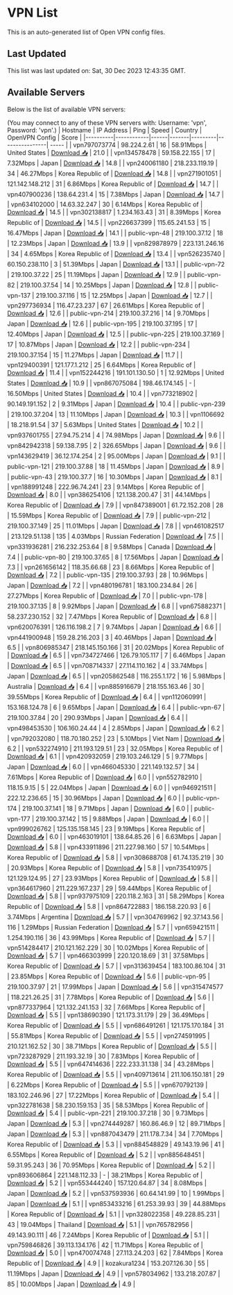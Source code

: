 # VPN List

This is an auto-generated list of Open VPN config files.

## Last Updated

This list was last updated on: Sat, 30 Dec 2023 12:43:35 GMT.

## Available Servers

Below is the list of available VPN servers:

(You may connect to any of these VPN servers with: Username: 'vpn', Password: 'vpn'.)
| Hostname | IP Address | Ping | Speed | Country | OpenVPN Config | Score |
|----------|------------|------|-------|---------|----------------| ----- |
| vpn797073774 | 98.224.2.61 | 16 | 58.91Mbps | United States | [Download 📥](./configs/server_0_US.ovpn) | 21.0 |
| vpn134578478 | 59.158.22.155 | 17 | 7.32Mbps | Japan | [Download 📥](./configs/server_1_JP.ovpn) | 14.8 |
| vpn240061180 | 218.233.119.19 | 34 | 46.27Mbps | Korea Republic of | [Download 📥](./configs/server_2_KR.ovpn) | 14.8 |
| vpn271901051 | 121.142.148.212 | 31 | 6.86Mbps | Korea Republic of | [Download 📥](./configs/server_3_KR.ovpn) | 14.7 |
| vpn407900236 | 138.64.231.4 | 15 | 7.38Mbps | Japan | [Download 📥](./configs/server_4_JP.ovpn) | 14.7 |
| vpn634102000 | 14.63.32.247 | 30 | 6.14Mbps | Korea Republic of | [Download 📥](./configs/server_5_KR.ovpn) | 14.5 |
| vpn302138817 | 1.234.163.43 | 31 | 8.39Mbps | Korea Republic of | [Download 📥](./configs/server_6_KR.ovpn) | 14.5 |
| vpn226637399 | 115.65.241.53 | 15 | 16.47Mbps | Japan | [Download 📥](./configs/server_7_JP.ovpn) | 14.1 |
| public-vpn-48 | 219.100.37.12 | 18 | 12.23Mbps | Japan | [Download 📥](./configs/server_8_JP.ovpn) | 13.9 |
| vpn829878979 | 223.131.246.16 | 34 | 4.65Mbps | Korea Republic of | [Download 📥](./configs/server_9_KR.ovpn) | 13.4 |
| vpn526235740 | 60.150.238.110 | 3 | 51.39Mbps | Japan | [Download 📥](./configs/server_10_JP.ovpn) | 13.1 |
| public-vpn-72 | 219.100.37.22 | 25 | 11.19Mbps | Japan | [Download 📥](./configs/server_11_JP.ovpn) | 12.9 |
| public-vpn-82 | 219.100.37.54 | 14 | 10.25Mbps | Japan | [Download 📥](./configs/server_12_JP.ovpn) | 12.8 |
| public-vpn-137 | 219.100.37.116 | 15 | 12.25Mbps | Japan | [Download 📥](./configs/server_13_JP.ovpn) | 12.7 |
| vpn297736934 | 116.47.23.237 | 67 | 26.61Mbps | Korea Republic of | [Download 📥](./configs/server_14_KR.ovpn) | 12.6 |
| public-vpn-214 | 219.100.37.216 | 14 | 9.70Mbps | Japan | [Download 📥](./configs/server_15_JP.ovpn) | 12.6 |
| public-vpn-195 | 219.100.37.195 | 17 | 12.40Mbps | Japan | [Download 📥](./configs/server_16_JP.ovpn) | 12.5 |
| public-vpn-225 | 219.100.37.169 | 17 | 10.87Mbps | Japan | [Download 📥](./configs/server_17_JP.ovpn) | 12.2 |
| public-vpn-234 | 219.100.37.154 | 15 | 11.27Mbps | Japan | [Download 📥](./configs/server_18_JP.ovpn) | 11.7 |
| vpn129400391 | 121.177.1.212 | 25 | 6.64Mbps | Korea Republic of | [Download 📥](./configs/server_19_KR.ovpn) | 11.4 |
| vpn152244216 | 191.101.130.50 | 1 | 12.92Mbps | United States | [Download 📥](./configs/server_20_US.ovpn) | 10.9 |
| vpn867075084 | 198.46.174.145 | - | 16.50Mbps | United States | [Download 📥](./configs/server_21_US.ovpn) | 10.4 |
| vpn773218902 | 90.149.191.152 | 2 | 9.31Mbps | Japan | [Download 📥](./configs/server_22_JP.ovpn) | 10.4 |
| public-vpn-239 | 219.100.37.204 | 13 | 11.10Mbps | Japan | [Download 📥](./configs/server_23_JP.ovpn) | 10.3 |
| vpn1106692 | 18.218.91.54 | 37 | 5.63Mbps | United States | [Download 📥](./configs/server_24_US.ovpn) | 10.2 |
| vpn937601755 | 27.94.75.214 | 4 | 74.98Mbps | Japan | [Download 📥](./configs/server_25_JP.ovpn) | 9.6 |
| vpn842942318 | 59.138.7.95 | 2 | 326.65Mbps | Japan | [Download 📥](./configs/server_26_JP.ovpn) | 9.6 |
| vpn143629419 | 36.12.174.254 | 2 | 95.00Mbps | Japan | [Download 📥](./configs/server_27_JP.ovpn) | 9.1 |
| public-vpn-121 | 219.100.37.88 | 18 | 11.45Mbps | Japan | [Download 📥](./configs/server_28_JP.ovpn) | 8.9 |
| public-vpn-43 | 219.100.37.7 | 16 | 10.30Mbps | Japan | [Download 📥](./configs/server_29_JP.ovpn) | 8.1 |
| vpn188991248 | 222.96.74.241 | 23 | 9.14Mbps | Korea Republic of | [Download 📥](./configs/server_30_KR.ovpn) | 8.0 |
| vpn386254106 | 121.138.200.47 | 31 | 44.14Mbps | Korea Republic of | [Download 📥](./configs/server_31_KR.ovpn) | 7.9 |
| vpn847389001 | 61.72.152.208 | 28 | 15.59Mbps | Korea Republic of | [Download 📥](./configs/server_32_KR.ovpn) | 7.9 |
| public-vpn-212 | 219.100.37.149 | 25 | 11.01Mbps | Japan | [Download 📥](./configs/server_33_JP.ovpn) | 7.8 |
| vpn461082517 | 213.129.51.138 | 135 | 4.03Mbps | Russian Federation | [Download 📥](./configs/server_34_RU.ovpn) | 7.5 |
| vpn331936281 | 216.232.253.64 | 8 | 9.58Mbps | Canada | [Download 📥](./configs/server_35_CA.ovpn) | 7.4 |
| public-vpn-80 | 219.100.37.65 | 8 | 17.56Mbps | Japan | [Download 📥](./configs/server_36_JP.ovpn) | 7.3 |
| vpn261656142 | 118.35.66.68 | 23 | 8.66Mbps | Korea Republic of | [Download 📥](./configs/server_37_KR.ovpn) | 7.2 |
| public-vpn-135 | 219.100.37.93 | 28 | 10.96Mbps | Japan | [Download 📥](./configs/server_38_JP.ovpn) | 7.2 |
| vpn480196781 | 183.100.234.84 | 26 | 27.27Mbps | Korea Republic of | [Download 📥](./configs/server_39_KR.ovpn) | 7.0 |
| public-vpn-178 | 219.100.37.135 | 8 | 9.92Mbps | Japan | [Download 📥](./configs/server_40_JP.ovpn) | 6.8 |
| vpn675882371 | 58.237.230.152 | 32 | 7.47Mbps | Korea Republic of | [Download 📥](./configs/server_41_KR.ovpn) | 6.8 |
| vpn620076391 | 126.116.198.2 | 7 | 9.74Mbps | Japan | [Download 📥](./configs/server_42_JP.ovpn) | 6.6 |
| vpn441900948 | 159.28.216.203 | 3 | 40.46Mbps | Japan | [Download 📥](./configs/server_43_JP.ovpn) | 6.5 |
| vpn806985347 | 218.145.150.166 | 31 | 20.02Mbps | Korea Republic of | [Download 📥](./configs/server_44_KR.ovpn) | 6.5 |
| vpn734727466 | 126.79.105.117 | 7 | 6.46Mbps | Japan | [Download 📥](./configs/server_45_JP.ovpn) | 6.5 |
| vpn708714337 | 27.114.110.162 | 4 | 33.74Mbps | Japan | [Download 📥](./configs/server_46_JP.ovpn) | 6.5 |
| vpn205862548 | 116.255.1.172 | 16 | 5.98Mbps | Australia | [Download 📥](./configs/server_47_AU.ovpn) | 6.4 |
| vpn885916679 | 218.155.163.46 | 30 | 39.55Mbps | Korea Republic of | [Download 📥](./configs/server_48_KR.ovpn) | 6.4 |
| vpn112060991 | 153.168.124.78 | 6 | 9.65Mbps | Japan | [Download 📥](./configs/server_49_JP.ovpn) | 6.4 |
| public-vpn-67 | 219.100.37.84 | 20 | 290.93Mbps | Japan | [Download 📥](./configs/server_50_JP.ovpn) | 6.4 |
| vpn498453530 | 106.160.24.44 | 4 | 2.85Mbps | Japan | [Download 📥](./configs/server_51_JP.ovpn) | 6.2 |
| vpn792032080 | 118.70.180.252 | 23 | 5.10Mbps | Viet Nam | [Download 📥](./configs/server_52_VN.ovpn) | 6.2 |
| vpn532274910 | 211.193.129.51 | 23 | 32.05Mbps | Korea Republic of | [Download 📥](./configs/server_53_KR.ovpn) | 6.1 |
| vpn420932059 | 219.103.246.129 | 5 | 9.77Mbps | Japan | [Download 📥](./configs/server_54_JP.ovpn) | 6.0 |
| vpn466045330 | 221.149.132.57 | 34 | 7.61Mbps | Korea Republic of | [Download 📥](./configs/server_55_KR.ovpn) | 6.0 |
| vpn552782910 | 118.15.9.15 | 5 | 22.04Mbps | Japan | [Download 📥](./configs/server_56_JP.ovpn) | 6.0 |
| vpn946921511 | 222.12.236.65 | 15 | 30.96Mbps | Japan | [Download 📥](./configs/server_57_JP.ovpn) | 6.0 |
| public-vpn-174 | 219.100.37.141 | 18 | 9.71Mbps | Japan | [Download 📥](./configs/server_58_JP.ovpn) | 6.0 |
| public-vpn-177 | 219.100.37.142 | 15 | 9.88Mbps | Japan | [Download 📥](./configs/server_59_JP.ovpn) | 6.0 |
| vpn999026762 | 125.135.158.145 | 23 | 9.19Mbps | Korea Republic of | [Download 📥](./configs/server_60_KR.ovpn) | 6.0 |
| vpn463019101 | 138.64.85.26 | 6 | 6.63Mbps | Japan | [Download 📥](./configs/server_61_JP.ovpn) | 5.8 |
| vpn433911896 | 211.227.98.160 | 57 | 10.54Mbps | Korea Republic of | [Download 📥](./configs/server_62_KR.ovpn) | 5.8 |
| vpn308688708 | 61.74.135.219 | 30 | 20.93Mbps | Korea Republic of | [Download 📥](./configs/server_63_KR.ovpn) | 5.8 |
| vpn735410975 | 121.129.124.95 | 27 | 23.93Mbps | Korea Republic of | [Download 📥](./configs/server_64_KR.ovpn) | 5.8 |
| vpn364617960 | 211.229.167.237 | 29 | 59.44Mbps | Korea Republic of | [Download 📥](./configs/server_65_KR.ovpn) | 5.8 |
| vpn937975109 | 220.118.2.163 | 31 | 58.29Mbps | Korea Republic of | [Download 📥](./configs/server_66_KR.ovpn) | 5.8 |
| vpn864722883 | 186.158.220.93 | 6 | 3.74Mbps | Argentina | [Download 📥](./configs/server_67_AR.ovpn) | 5.7 |
| vpn304769962 | 92.37.143.56 | 116 | 1.29Mbps | Russian Federation | [Download 📥](./configs/server_68_RU.ovpn) | 5.7 |
| vpn659421511 | 1.254.190.116 | 36 | 43.99Mbps | Korea Republic of | [Download 📥](./configs/server_69_KR.ovpn) | 5.7 |
| vpn514284417 | 210.121.162.229 | 30 | 10.02Mbps | Korea Republic of | [Download 📥](./configs/server_70_KR.ovpn) | 5.7 |
| vpn466303999 | 220.120.18.69 | 31 | 37.58Mbps | Korea Republic of | [Download 📥](./configs/server_71_KR.ovpn) | 5.7 |
| vpn313639454 | 183.100.86.104 | 31 | 23.85Mbps | Korea Republic of | [Download 📥](./configs/server_72_KR.ovpn) | 5.6 |
| public-vpn-95 | 219.100.37.97 | 21 | 17.99Mbps | Japan | [Download 📥](./configs/server_73_JP.ovpn) | 5.6 |
| vpn315474577 | 118.221.26.25 | 31 | 7.78Mbps | Korea Republic of | [Download 📥](./configs/server_74_KR.ovpn) | 5.6 |
| vpn877337964 | 121.132.241.153 | 32 | 7.66Mbps | Korea Republic of | [Download 📥](./configs/server_75_KR.ovpn) | 5.5 |
| vpn138690390 | 121.173.31.179 | 29 | 36.49Mbps | Korea Republic of | [Download 📥](./configs/server_76_KR.ovpn) | 5.5 |
| vpn686491261 | 121.175.170.184 | 31 | 55.81Mbps | Korea Republic of | [Download 📥](./configs/server_77_KR.ovpn) | 5.5 |
| vpn274591995 | 210.121.162.52 | 30 | 38.71Mbps | Korea Republic of | [Download 📥](./configs/server_78_KR.ovpn) | 5.5 |
| vpn723287929 | 211.193.32.19 | 30 | 7.83Mbps | Korea Republic of | [Download 📥](./configs/server_79_KR.ovpn) | 5.5 |
| vpn647414636 | 222.233.31.138 | 34 | 43.28Mbps | Korea Republic of | [Download 📥](./configs/server_80_KR.ovpn) | 5.5 |
| vpn409713614 | 211.106.150.181 | 29 | 6.22Mbps | Korea Republic of | [Download 📥](./configs/server_81_KR.ovpn) | 5.5 |
| vpn670792139 | 183.102.246.96 | 27 | 17.22Mbps | Korea Republic of | [Download 📥](./configs/server_82_KR.ovpn) | 5.4 |
| vpn322781638 | 58.230.159.153 | 35 | 58.53Mbps | Korea Republic of | [Download 📥](./configs/server_83_KR.ovpn) | 5.4 |
| public-vpn-221 | 219.100.37.218 | 30 | 9.73Mbps | Japan | [Download 📥](./configs/server_84_JP.ovpn) | 5.3 |
| vpn274449287 | 160.86.46.9 | 12 | 89.71Mbps | Japan | [Download 📥](./configs/server_85_JP.ovpn) | 5.3 |
| vpn887043479 | 211.178.7.34 | 34 | 7.70Mbps | Korea Republic of | [Download 📥](./configs/server_86_KR.ovpn) | 5.3 |
| vpn884548829 | 49.143.19.96 | 41 | 6.55Mbps | Korea Republic of | [Download 📥](./configs/server_87_KR.ovpn) | 5.2 |
| vpn885648451 | 59.31.95.243 | 36 | 70.95Mbps | Korea Republic of | [Download 📥](./configs/server_88_KR.ovpn) | 5.2 |
| vpn893606864 | 221.148.112.33 | - | 38.21Mbps | Korea Republic of | [Download 📥](./configs/server_89_KR.ovpn) | 5.2 |
| vpn553444240 | 157.120.64.87 | 34 | 8.08Mbps | Japan | [Download 📥](./configs/server_90_JP.ovpn) | 5.2 |
| vpn537593936 | 60.64.141.99 | 10 | 1.99Mbps | Japan | [Download 📥](./configs/server_91_JP.ovpn) | 5.1 |
| vpn853433216 | 61.253.39.93 | 39 | 44.88Mbps | Korea Republic of | [Download 📥](./configs/server_92_KR.ovpn) | 5.1 |
| vpn328022358 | 49.228.85.231 | 43 | 19.04Mbps | Thailand | [Download 📥](./configs/server_93_TH.ovpn) | 5.1 |
| vpn765782956 | 49.143.90.111 | 46 | 7.24Mbps | Korea Republic of | [Download 📥](./configs/server_94_KR.ovpn) | 5.1 |
| vpn759846826 | 39.113.134.176 | 42 | 11.71Mbps | Korea Republic of | [Download 📥](./configs/server_95_KR.ovpn) | 5.0 |
| vpn470074748 | 27.113.24.203 | 62 | 7.84Mbps | Korea Republic of | [Download 📥](./configs/server_96_KR.ovpn) | 4.9 |
| kozakura1234 | 153.207.126.30 | 55 | 11.19Mbps | Japan | [Download 📥](./configs/server_97_JP.ovpn) | 4.9 |
| vpn578034962 | 133.218.207.87 | 85 | 10.00Mbps | Japan | [Download 📥](./configs/server_98_JP.ovpn) | 4.9 |
